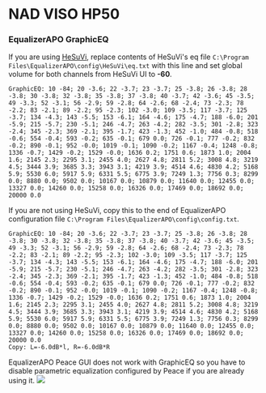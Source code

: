 # NAD VISO HP50
### EqualizerAPO GraphicEQ
If you are using [HeSuVi](https://sourceforge.net/projects/hesuvi/), replace contents of HeSuVi's eq file `C:\Program Files\EqualizerAPO\config\HeSuVi\eq.txt` with this line and set global volume for both channels from HeSuVi UI to **-60**.
```
GraphicEQ: 10 -84; 20 -3.6; 22 -3.7; 23 -3.7; 25 -3.8; 26 -3.8; 28 -3.8; 30 -3.8; 32 -3.8; 35 -3.8; 37 -3.8; 40 -3.7; 42 -3.6; 45 -3.5; 49 -3.3; 52 -3.1; 56 -2.9; 59 -2.8; 64 -2.6; 68 -2.4; 73 -2.3; 78 -2.2; 83 -2.1; 89 -2.2; 95 -2.3; 102 -3.0; 109 -3.5; 117 -3.7; 125 -3.7; 134 -4.3; 143 -5.5; 153 -6.1; 164 -4.6; 175 -4.7; 188 -6.0; 201 -5.9; 215 -5.7; 230 -5.1; 246 -4.7; 263 -4.2; 282 -3.5; 301 -2.8; 323 -2.4; 345 -2.3; 369 -2.1; 395 -1.7; 423 -1.3; 452 -1.0; 484 -0.8; 518 -0.6; 554 -0.4; 593 -0.2; 635 -0.1; 679 0.0; 726 -0.1; 777 -0.2; 832 -0.2; 890 -0.1; 952 -0.0; 1019 -0.1; 1090 -0.2; 1167 -0.4; 1248 -0.8; 1336 -0.7; 1429 -0.2; 1529 -0.0; 1636 0.2; 1751 0.6; 1873 1.0; 2004 1.6; 2145 2.3; 2295 3.1; 2455 4.0; 2627 4.8; 2811 5.2; 3008 4.8; 3219 4.5; 3444 3.9; 3685 3.3; 3943 3.1; 4219 3.9; 4514 4.6; 4830 4.2; 5168 5.9; 5530 6.0; 5917 5.9; 6331 5.5; 6775 3.9; 7249 1.3; 7756 0.3; 8299 0.0; 8880 0.0; 9502 0.0; 10167 0.0; 10879 0.0; 11640 0.0; 12455 0.0; 13327 0.0; 14260 0.0; 15258 0.0; 16326 0.0; 17469 0.0; 18692 0.0; 20000 0.0
```
If you are not using HeSuVi, copy this to the end of EqualizerAPO configuration file `C:\Program Files\EqualizerAPO\config\config.txt`.
```
GraphicEQ: 10 -84; 20 -3.6; 22 -3.7; 23 -3.7; 25 -3.8; 26 -3.8; 28 -3.8; 30 -3.8; 32 -3.8; 35 -3.8; 37 -3.8; 40 -3.7; 42 -3.6; 45 -3.5; 49 -3.3; 52 -3.1; 56 -2.9; 59 -2.8; 64 -2.6; 68 -2.4; 73 -2.3; 78 -2.2; 83 -2.1; 89 -2.2; 95 -2.3; 102 -3.0; 109 -3.5; 117 -3.7; 125 -3.7; 134 -4.3; 143 -5.5; 153 -6.1; 164 -4.6; 175 -4.7; 188 -6.0; 201 -5.9; 215 -5.7; 230 -5.1; 246 -4.7; 263 -4.2; 282 -3.5; 301 -2.8; 323 -2.4; 345 -2.3; 369 -2.1; 395 -1.7; 423 -1.3; 452 -1.0; 484 -0.8; 518 -0.6; 554 -0.4; 593 -0.2; 635 -0.1; 679 0.0; 726 -0.1; 777 -0.2; 832 -0.2; 890 -0.1; 952 -0.0; 1019 -0.1; 1090 -0.2; 1167 -0.4; 1248 -0.8; 1336 -0.7; 1429 -0.2; 1529 -0.0; 1636 0.2; 1751 0.6; 1873 1.0; 2004 1.6; 2145 2.3; 2295 3.1; 2455 4.0; 2627 4.8; 2811 5.2; 3008 4.8; 3219 4.5; 3444 3.9; 3685 3.3; 3943 3.1; 4219 3.9; 4514 4.6; 4830 4.2; 5168 5.9; 5530 6.0; 5917 5.9; 6331 5.5; 6775 3.9; 7249 1.3; 7756 0.3; 8299 0.0; 8880 0.0; 9502 0.0; 10167 0.0; 10879 0.0; 11640 0.0; 12455 0.0; 13327 0.0; 14260 0.0; 15258 0.0; 16326 0.0; 17469 0.0; 18692 0.0; 20000 0.0
Copy: L=-6.0dB*l, R=-6.0dB*R
```
EqualizerAPO Peace GUI does not work with GraphicEQ so you have to disable parametric equalization configured by Peace if you are already using it.
![](https://raw.githubusercontent.com/jaakkopasanen/AutoEq/master/results/Headphone.com/innerfidelity/onear/NAD%20VISO%20HP50/NAD%20VISO%20HP50.png)
